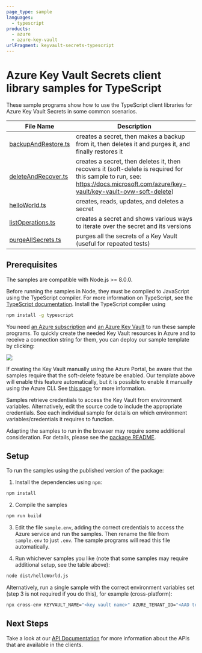 ```yaml
---
page_type: sample
languages:
  - typescript
products:
  - azure
  - azure-key-vault
urlFragment: keyvault-secrets-typescript
---
```


# Azure Key Vault Secrets client library samples for TypeScript

These sample programs show how to use the TypeScript client libraries for Azure Key Vault Secrets in some common scenarios.

| **File Name**                           | **Description**                                                                                                                                                                 |
| --------------------------------------- | ------------------------------------------------------------------------------------------------------------------------------------------------------------------------------- |
| [backupAndRestore.ts][backupandrestore] | creates a secret, then makes a backup from it, then deletes it and purges it, and finally restores it                                                                           |
| [deleteAndRecover.ts][deleteandrecover] | creates a secret, then deletes it, then recovers it (soft-delete is required for this sample to run, see: https://docs.microsoft.com/azure/key-vault/key-vault-ovw-soft-delete) |
| [helloWorld.ts][helloworld]             | creates, reads, updates, and deletes a secret                                                                                                                                   |
| [listOperations.ts][listoperations]     | creates a secret and shows various ways to iterate over the secret and its versions                                                                                             |
| [purgeAllSecrets.ts][purgeallsecrets]   | purges all the secrets of a Key Vault (useful for repeated tests)                                                                                                               |

## Prerequisites

The samples are compatible with Node.js >= 8.0.0.

Before running the samples in Node, they must be compiled to JavaScript using the TypeScript compiler. For more information on TypeScript, see the [TypeScript documentation][typescript]. Install the TypeScript compiler using

```bash
npm install -g typescript
```

You need [an Azure subscription][freesub] and [an Azure Key Vault][azkeyvault] to run these sample programs. To quickly create the needed Key Vault resources in Azure and to receive a connection string for them, you can deploy our sample template by clicking:

[![](http://azuredeploy.net/deploybutton.png)](https://portal.azure.com/#create/Microsoft.Template/uri/https%3A%2F%2Fraw.githubusercontent.com%2FAzure%2Fazure-sdk-for-js%2Fmaster%2Fsdk%2Fkeyvault%2Fkeyvault%2Ftest-resources.json)

If creating the Key Vault manually using the Azure Portal, be aware that the samples require that the soft-delete feature be enabled. Our template above will enable this feature automatically, but it is possible to enable it manually using the Azure CLI. See [this page][kvsoftdelete] for more information.

Samples retrieve credentials to access the Key Vault from environment variables. Alternatively, edit the source code to include the appropriate credentials. See each individual sample for details on which environment variables/credentials it requires to function.

Adapting the samples to run in the browser may require some additional consideration. For details, please see the [package README][package].

## Setup

To run the samples using the published version of the package:

1. Install the dependencies using `npm`:

```bash
npm install
```

2. Compile the samples

```bash
npm run build
```

3. Edit the file `sample.env`, adding the correct credentials to access the Azure service and run the samples. Then rename the file from `sample.env` to just `.env`. The sample programs will read this file automatically.

4. Run whichever samples you like (note that some samples may require additional setup, see the table above):

```bash
node dist/helloWorld.js
```

Alternatively, run a single sample with the correct environment variables set (step 3 is not required if you do this), for example (cross-platform):

```bash
npx cross-env KEYVAULT_NAME="<key vault name>" AZURE_TENANT_ID="<AAD tenant id>" AZURE_CLIENT_ID="<AAD client id>" AZURE_CLIENT_SECRET="<AAD client secret>" node dist/helloWorld.js
```

## Next Steps

Take a look at our [API Documentation][apiref] for more information about the APIs that are available in the clients.

[backupandrestore]: https://github.com/Azure/azure-sdk-for-js/blob/master/sdk/keyvault/keyvault-secrets/samples/typescript/src/backupAndRestore.ts
[deleteandrecover]: https://github.com/Azure/azure-sdk-for-js/blob/master/sdk/keyvault/keyvault-secrets/samples/typescript/src/deleteAndRecover.ts
[helloworld]: https://github.com/Azure/azure-sdk-for-js/blob/master/sdk/keyvault/keyvault-secrets/samples/typescript/src/helloWorld.ts
[listoperations]: https://github.com/Azure/azure-sdk-for-js/blob/master/sdk/keyvault/keyvault-secrets/samples/typescript/src/listOperations.ts
[purgeallsecrets]: https://github.com/Azure/azure-sdk-for-js/blob/master/sdk/keyvault/keyvault-secrets/samples/typescript/src/purgeAllSecrets.ts
[apiref]: https://docs.microsoft.com/javascript/api/@azure/keyvault-secrets
[azkeyvault]: https://docs.microsoft.com/azure/key-vault/quick-create-portal
[kvsoftdelete]: https://docs.microsoft.com/azure/key-vault/key-vault-soft-delete-cli
[freesub]: https://azure.microsoft.com/free/
[package]: https://github.com/Azure/azure-sdk-for-js/blob/master/sdk/keyvault/keyvault-secrets/README.md
[typescript]: https://www.typescriptlang.org/docs/home.html
